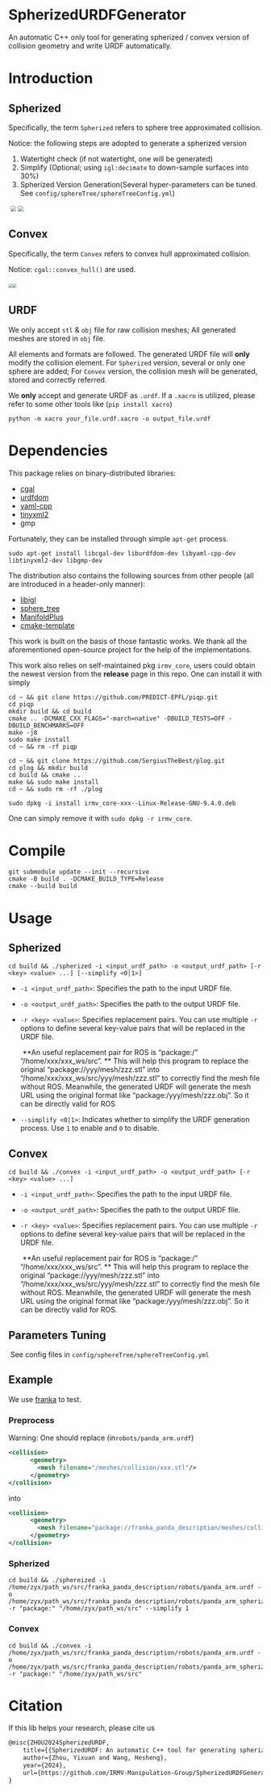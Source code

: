 # SpherizedURDFGenerator
An automatic C++ only tool for generating spherized / convex version of collision geometry and write URDF automatically. 

# Introduction

## Spherized

Specifically, the term `Spherized` refers to sphere tree approximated collision.

Notice: the following steps are adopted to generate a spherized version

1. Watertight check (if not watertight, one will be generated)
2. Simplify (Optional; using `igl:decimate` to down-sample surfaces into 30%)
3. Spherized Version Generation(Several hyper-parameters can be tuned. See `config/sphereTree/sphereTreeConfig.yml`)

​				<img src="./assets/origin2.png" style="zoom:70%;" /> <img src="./assets/spherized.png" style="zoom:70%;" />

## Convex

Specifically, the term `Convex` refers to convex hull approximated collision.

Notice: `cgal::convex_hull()` are used.

​				<img src="./assets/origin.png" style="zoom:50%;" /><img src="./assets/convex.png" style="zoom:50%;" />

## URDF

We only accept `stl` & `obj` file for raw collision meshes; All generated meshes are stored in `obj` file. 

All elements and formats are followed. The generated URDF file will **only** modify the collision element. For `Spherized` version, several or only one sphere are added; For `Convex` version, the collision mesh will be generated, stored and correctly referred. 

We **only** accept  and generate URDF as `.urdf`. If a `.xacro` is utilized, please refer to some other tools like (`pip install xacro`)

`python -m xacro your_file.urdf.xacro -o output_file.urdf`

# Dependencies

This package relies on binary-distributed libraries:

- [cgal](https://github.com/CGAL/cgal?tab=License-1-ov-file)
- [urdfdom](https://github.com/ros/urdfdom)
- [yaml-cpp](https://github.com/jbeder/yaml-cpp)
- [tinyxml2](https://github.com/leethomason/tinyxml2)
- gmp

Fortunately, they can be installed through simple `apt-get` process.  

```shell
sudo apt-get install libcgal-dev liburdfdom-dev libyaml-cpp-dev libtinyxml2-dev libgmp-dev
```

The distribution also contains the following sources from other people (all are introduced in a header-only manner):

- [libigl](https://github.com/libigl/libigl)
- [sphere_tree](https://github.com/mlund/spheretree)
- [ManifoldPlus](https://github.com/hjwdzh/ManifoldPlus)
- [cmake-template](https://github.com/cpp-best-practices/cmake_template/tree/main)

This work is built on the basis of those fantastic works. We thank all the aforementioned open-source project for the help of the implementations.

This work also relies on self-maintained pkg `irmv_core`, users could obtain the newest version from the **release** page in this repo.
One can install it with simply

```shell
cd ~ && git clone https://github.com/PREDICT-EPFL/piqp.git
cd piqp
mkdir build && cd build
cmake .. -DCMAKE_CXX_FLAGS="-march=native" -DBUILD_TESTS=OFF -DBUILD_BENCHMARKS=OFF
make -j8
sudo make install
cd ~ && rm -rf piqp

cd ~ && git clone https://github.com/SergiusTheBest/plog.git
cd plog && mkdir build
cd build && cmake ..
make && sudo make install
cd ~ && sudo rm -rf ./plog

sudo dpkg -i install irmv_core-xxx--Linux-Release-GNU-9.4.0.deb
```

One can simply remove it with `sudo dpkg -r irmv_core`.

# Compile

```shell
git submodule update --init --recursive
cmake -B build . -DCMAKE_BUILD_TYPE=Release
cmake --build build 
```

# Usage

## Spherized

```shell
cd build && ./spherized -i <input_urdf_path> -o <output_urdf_path> [-r <key> <value> ...] [--simplify <0|1>]
```

- `-i <input_urdf_path>`: Specifies the path to the input URDF file.

- `-o <output_urdf_path>`: Specifies the path to the output URDF file.

- `-r <key> <value>`: Specifies replacement pairs. You can use multiple `-r` options to define several key-value pairs that will be replaced in the URDF file.   

  ​	**An useful replacement pair for ROS is “package:/” “/home/xxx/xxx_ws/src”. ** This will help this program to replace the original “package://yyy/mesh/zzz.stl” into “/home/xxx/xxx_ws/src/yyy/mesh/zzz.stl” to correctly find the mesh file without ROS. Meanwhile, the generated URDF will generate the mesh URL using the original format like “package:/yyy/mesh/zzz.obj”. So it can be directly valid for ROS

- `--simplify <0|1>`: Indicates whether to simplify the URDF generation process. Use `1` to enable and `0` to disable.

## Convex

```shell
cd build && ./convex -i <input_urdf_path> -o <output_urdf_path> [-r <key> <value> ...]
```

- `-i <input_urdf_path>`: Specifies the path to the input URDF file.

- `-o <output_urdf_path>`: Specifies the path to the output URDF file.

- `-r <key> <value>`: Specifies replacement pairs. You can use multiple `-r` options to define several key-value pairs that will be replaced in the URDF file.   

  ​	**An useful replacement pair for ROS is “package:/” “/home/xxx/xxx_ws/src”. ** This will help this program to replace the original “package://yyy/mesh/zzz.stl” into “/home/xxx/xxx_ws/src/yyy/mesh/zzz.stl” to correctly find the mesh file without ROS. Meanwhile, the generated URDF will generate the mesh URL using the original format like “package:/yyy/mesh/zzz.obj”. So it can be directly valid for ROS.

## Parameters Tuning

​	See config files in `config/sphereTree/sphereTreeConfig.yml`

## Example

We use [franka](https://github.com/justagist/franka_panda_description) to test.

### Preprocess

Warning: One should replace (in`robots/panda_arm.urdf`)

```xml
<collision>
      <geometry>
        <mesh filename="/meshes/collision/xxx.stl"/>
      </geometry>
</collision>
```

into

```xml
<collision>
      <geometry>
        <mesh filename="package://franka_panda_description/meshes/collision/xxx.stl"/>
      </geometry>
</collision>
```

### Spherized

```shell
cd build && ./sphereized -i /home/zyx/path_ws/src/franka_panda_description/robots/panda_arm.urdf -o /home/zyx/path_ws/src/franka_panda_description/robots/panda_arm_spherized.urdf -r "package:" "/home/zyx/path_ws/src" --simplify 1
```

### Convex

```shell
cd build && ./convex -i /home/zyx/path_ws/src/franka_panda_description/robots/panda_arm.urdf -o /home/zyx/path_ws/src/franka_panda_description/robots/panda_arm_spherized.urdf -r "package:" "/home/zyx/path_ws/src"
```

# Citation

If this lib helps your research, please cite us

```latex
@misc{ZHOU2024SpherizedURDF,
    title={{SpherizedURDF: An automatic C++ tool for generating spherized / convex version of collision geometry and write URDF automatically}}, 
    author={Zhou, Yixuan and Wang, Hesheng}, 
    year={2024},
    url={https://github.com/IRMV-Manipulation-Group/SpherizedURDFGenerator}
}
```

